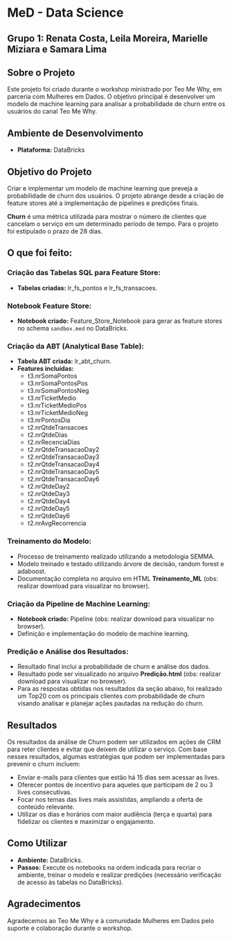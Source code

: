 # MeD - Data Science

## Grupo 1: Renata Costa, Leila Moreira, Marielle Miziara e Samara Lima

## Sobre o Projeto
Este projeto foi criado durante o workshop ministrado por Teo Me Why, em parceria com Mulheres em Dados. O objetivo principal é desenvolver um modelo de machine learning para analisar a probabilidade de churn entre os usuários do canal Teo Me Why.

## Ambiente de Desenvolvimento
- **Plataforma:** DataBricks

## Objetivo do Projeto
Criar e implementar um modelo de machine learning que preveja a probabilidade de churn dos usuários. O projeto abrange desde a criação de feature stores até a implementação de pipelines e predições finais.

**Churn** é uma métrica utilizada para mostrar o número de clientes que cancelam o serviço em um determinado período de tempo. Para o projeto foi estipulado o prazo de 28 dias.

## O que foi feito:
### Criação das Tabelas SQL para Feature Store:
- **Tabelas criadas:** lr_fs_pontos e lr_fs_transacoes.

### Notebook Feature Store:
- **Notebook criado:** Feature_Store_Notebook para gerar as feature stores no schema `sandbox.med` no DataBricks.

### Criação da ABT (Analytical Base Table):
- **Tabela ABT criada:** lr_abt_churn.
- **Features incluídas:**
  - t3.nrSomaPontos
  - t3.nrSomaPontosPos
  - t3.nrSomaPontosNeg
  - t3.nrTicketMedio
  - t3.nrTicketMedioPos
  - t3.nrTicketMedioNeg
  - t3.nrPontosDia
  - t2.nrQtdeTransacoes
  - t2.nrQtdeDias
  - t2.nrRecenciaDias
  - t2.nrQtdeTransacaoDay2
  - t2.nrQtdeTransacaoDay3
  - t2.nrQtdeTransacaoDay4
  - t2.nrQtdeTransacaoDay5
  - t2.nrQtdeTransacaoDay6
  - t2.nrQtdeDay2
  - t2.nrQtdeDay3
  - t2.nrQtdeDay4
  - t2.nrQtdeDay5
  - t2.nrQtdeDay6
  - t2.nrAvgRecorrencia

### Treinamento do Modelo:
- Processo de treinamento realizado utilizando a metodologia SEMMA.
- Modelo treinado e testado utilizando árvore de decisão, random forest e adaboost.
- Documentação completa no arquivo em HTML **Treinamento_ML** (obs: realizar download para visualizar no browser).

### Criação da Pipeline de Machine Learning:
- **Notebook criado:** Pipeline (obs: realizar download para visualizar no browser).
- Definição e implementação do modelo de machine learning.

### Predição e Análise dos Resultados:
- Resultado final inclui a probabilidade de churn e análise dos dados.
- Resultado pode ser visualizado no arquivo **Predição.html** (obs: realizar download para visualizar no browser).
- Para as respostas obtidas nos resultados da seção abaixo, foi realizado um Top20 com os principais clientes com probabilidade de churn visando analisar e planejar ações pautadas na redução do churn. 


## Resultados
Os resultados da análise de Churn podem ser utilizados em ações de CRM para reter clientes e evitar que deixem de utilizar o serviço. Com base nesses resultados, algumas estratégias que podem ser implementadas para prevenir o churn incluem:
- Enviar e-mails para clientes que estão há 15 dias sem acessar as lives.
- Oferecer pontos de incentivo para aqueles que participam de 2 ou 3 lives consecutivas.
- Focar nos temas das lives mais assistidas, ampliando a oferta de conteúdo relevante.
- Utilizar os dias e horários com maior audiência (terça e quarta)  para fidelizar os clientes e maximizar o engajamento.

## Como Utilizar
- **Ambiente:** DataBricks.
- **Passos:** Execute os notebooks na ordem indicada para recriar o ambiente, treinar o modelo e realizar predições (necessário verificação de acesso às tabelas no DataBricks).

## Agradecimentos
Agradecemos ao Teo Me Why e à comunidade Mulheres em Dados pelo suporte e colaboração durante o workshop.
